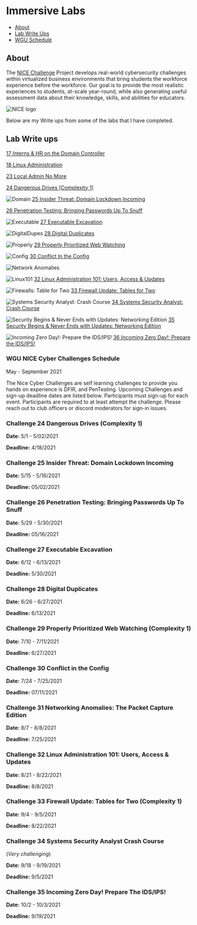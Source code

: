 # Immersive Labs

* [About](#about)
* [Lab Write Ups](#Lab-Write-ups)
* [WGU Schedule](#WGU-NICE-Cyber-Challenges-Schedule)

## About

The [NICE Challenge](https://nice-challenge.com/) Project develops real-world cybersecurity challenges within virtualized business environments that bring students the workforce experience before the workforce. Our goal is to provide the most realistic experiences to students, at-scale year-round, while also generating useful assessment data about their knowledge, skills, and abilities for educators.

![NICE logo](../img/Nice-Logo.png)

Below are my Write ups from some of the labs that I have completed.

## Lab Write ups 

[17 Interns & HR on the Domain Controller](./17InternsAndHROnTheDomainController/README.md)

[18 Linux Administration](./18LinuxAdministration201/README.md)

[23 Local Admin No More](./23LocalAdminNoMore-SecurityByDesign/README.md)

[24 Dangerous Drives (Complexity 1)](./24DangerousDrives/README.md)

![Domain](./Event/NICEChallenge25.png)
[25 Insider Threat: Domain Lockdown Incoming](./25InsiderThreat/README.md)

[26 Penetration Testing: Bringing Passwords Up To Snuff](./26PenetrationTesting-Passwords/README.md)

![Executable](./Event/NICE27.png)
[27 Executable Excavation](./27ExecutableExcavation/README.md)

![DigitalDupes](./Event/NICE28a.png)
[28 Digital Duplicates](./28DigitalDuplicates/README.md)

![Properly](./Event/NICE29.png)
[29 Properly Prioritized Web Watching](./29ProperlyPrioritizedWebWatching/README.md)

![Config](./Event/NICE30.png)
[30 Conflict In the Config](./30ConflictInTheConfig/README.md)

![Network Anomalies](./Event/NICE31.png)

![Linux101](./Event/NICE32.png)
[32 Linux Administration 101: Users, Access & Updates](./32LinuxAdministration101/README.md)

![Firewalls: Table for Two](./Event/NICE33.png)
[33 Firewall Update: Tables for Two](./33FirewallUpdate/README.md)

![Systems Security Analyst: Crash Course](./Event/NICE34.png)
[34 Systems Security Analyst: Crash Course](./34SystemsSecurity/README.md)

![ Security Begins & Never Ends with Updates: Networking Edition](./Event/NICE35.png)
[35 Security Begins & Never Ends with Updates: Networking Edition](./35SecurityBegins/README.md)

![Incoming Zero Day!: Prepare the IDS/IPS!](./Event/NICE36.png)
[36 Incoming Zero Day!: Prepare the IDS/IPS!](./36IncomingZeroDay/README.md)

### WGU NICE Cyber Challenges Schedule 
May - September 2021

The Nice Cyber Challenges are self learning challenges to provide you hands on experience is DFIR, and PenTesting. Upcoming Challenges and sign-up deadline dates are listed below. Participants must sign-up for each event. Participants are required to at least attempt the challenge. Please reach out to club officers or discord moderators for sign-in issues.

 

### Challenge 24 Dangerous Drives (Complexity 1)
**Date:** 5/1 - 5/02/2021

**Deadline:** 4/18/2021

### Challenge 25 Insider Threat: Domain Lockdown Incoming
**Date:** 5/15 - 5/16/2021

**Deadline:** 05/02/2021

### Challenge 26 Penetration Testing: Bringing Passwords Up To Snuff
**Date:** 5/29 - 5/30/2021

**Deadline:** 05/16/2021

### Challenge 27 Executable Excavation
**Date:** 6/12 - 6/13/2021

**Deadline:** 5/30/2021

### Challenge 28 Digital Duplicates
**Date:** 6/26 - 6/27/2021

**Deadline:** 6/13/2021

### Challenge 29 Properly Prioritized Web Watching (Complexity 1)
**Date:** 7/10 - 7/11/2021

**Deadline:** 6/27/2021

### Challenge 30 Conflict in the Config
**Date:** 7/24 - 7/25/2021

**Deadline:** 07/11/2021

### Challenge 31 Networking Anomalies: The Packet Capture Edition
**Date:** 8/7 - 8/8/2021

**Deadline:** 7/25/2021

 
### Challenge 32 Linux Administration 101: Users, Access & Updates
**Date:** 8/21 - 8/22/2021

**Deadline:** 8/8/2021
 
### Challenge 33 Firewall Update: Tables for Two (Complexity 1)
**Date:** 9/4 - 9/5/2021

**Deadline:** 8/22/2021

### Challenge 34 Systems Security Analyst Crash Course
(*Very challenging*)

**Date:** 9/18 - 9/19/2021

**Deadline:** 9/5/2021

### Challenge 35 Incoming Zero Day! Prepare The IDS/IPS!
**Date:** 10/2 - 10/3/2021

**Deadline:** 9/19/2021
